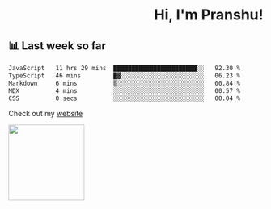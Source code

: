 <div align="right" >
   
   <H1>Hi, I'm Pranshu!</H1>

</div>

## 📊 Last week so far
<!--START_SECTION:waka-->

```txt
JavaScript   11 hrs 29 mins  ███████████████████████░░   92.30 %
TypeScript   46 mins         █▓░░░░░░░░░░░░░░░░░░░░░░░   06.23 %
Markdown     6 mins          ▒░░░░░░░░░░░░░░░░░░░░░░░░   00.84 %
MDX          4 mins          ░░░░░░░░░░░░░░░░░░░░░░░░░   00.57 %
CSS          0 secs          ░░░░░░░░░░░░░░░░░░░░░░░░░   00.04 %
```

<!--END_SECTION:waka-->

Check out my [website](https://pranshu05.vercel.app)

<img align="left" width="150" src="https://user-images.githubusercontent.com/70943732/209951571-93b7afe5-f523-4683-b725-5d94b287e94e.png">

